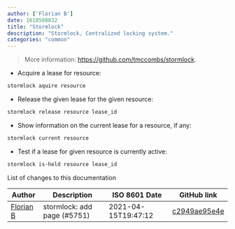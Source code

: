 ```yaml
---
author: ['Florian B']
date: 1618508832
title: "Stormlock"
description: "Stormlock, Centralized locking system."
categories: "common"
---
```

> More information: <https://github.com/tmccombs/stormlock>.

- Acquire a lease for resource:

```bash
stormlock aquire resource
```

- Release the given lease for the given resource:

```bash
stormlock release resource lease_id
```

- Show information on the current lease for a resource, if any:

```bash
stormlock current resource
```

- Test if a lease for given resource is currently active:

```bash
stormlock is-held resource lease_id
```
List of changes to this documentation


Author | Description | ISO 8601 Date | GitHub link
------|-----|-----|-----
[Florian B](mailto:gn0mish@protonmail.com) | stormlock: add page (#5751) | 2021-04-15T19:47:12 | [c2949ae95e4e](https://github.com/tldr-pages/tldr/commit/c2949ae95e4e159eb9ab90ec18cb80b392a35c4b)

